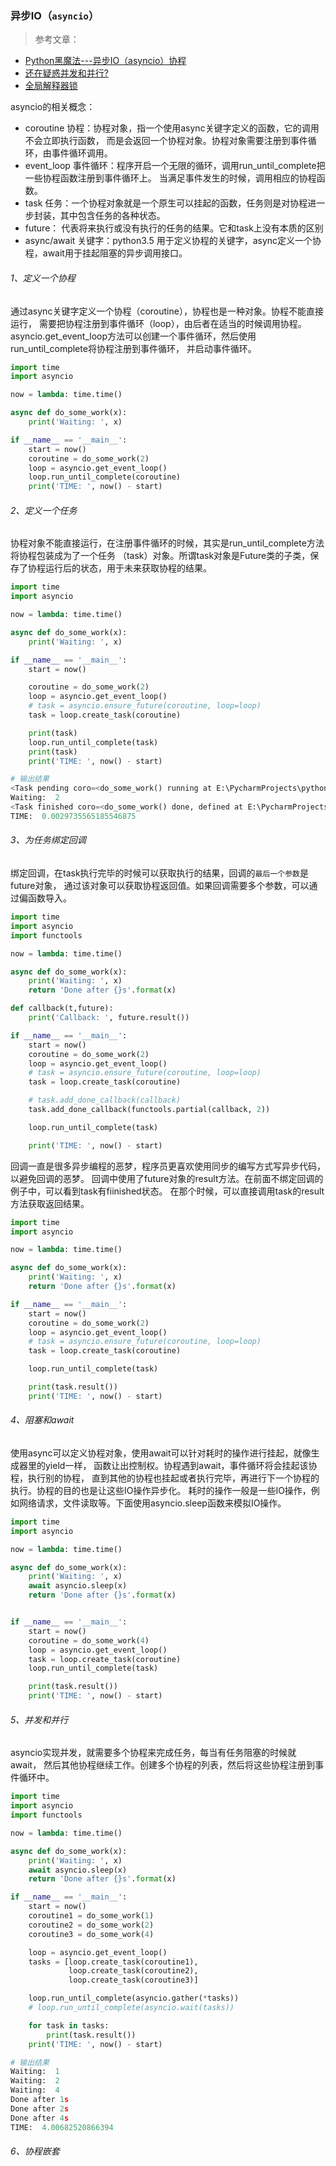 ### 异步IO（```asyncio```）

>参考文章：
- [Python黑魔法---异步IO（asyncio）协程](http://python.jobbole.com/87310/)
- [还在疑惑并发和并行?](https://laike9m.com/blog/huan-zai-yi-huo-bing-fa-he-bing-xing,61/)
- [全局解释器锁](https://zh.wikipedia.org/wiki/%E5%85%A8%E5%B1%80%E8%A7%A3%E9%87%8A%E5%99%A8%E9%94%81)

asyncio的相关概念：
- coroutine 协程：协程对象，指一个使用async关键字定义的函数，它的调用不会立即执行函数，
而是会返回一个协程对象。协程对象需要注册到事件循环，由事件循环调用。
- event_loop 事件循环：程序开启一个无限的循环，调用run_until_complete把一些协程函数注册到事件循环上。
当满足事件发生的时候，调用相应的协程函数。
- task 任务：一个协程对象就是一个原生可以挂起的函数，任务则是对协程进一步封装，其中包含任务的各种状态。
- future： 代表将来执行或没有执行的任务的结果。它和task上没有本质的区别
- async/await 关键字：python3.5 用于定义协程的关键字，async定义一个协程，await用于挂起阻塞的异步调用接口。

###### 1、定义一个协程
通过async关键字定义一个协程（coroutine），协程也是一种对象。协程不能直接运行，
需要把协程注册到事件循环（loop），由后者在适当的时候调用协程。
asyncio.get_event_loop方法可以创建一个事件循环，然后使用run_until_complete将协程注册到事件循环，
并启动事件循环。

```python
import time
import asyncio

now = lambda: time.time()

async def do_some_work(x):
    print('Waiting: ', x)

if __name__ == '__main__':
    start = now()
    coroutine = do_some_work(2)
    loop = asyncio.get_event_loop()
    loop.run_until_complete(coroutine)
    print('TIME: ', now() - start)
```

###### 2、定义一个任务
协程对象不能直接运行，在注册事件循环的时候，其实是run_until_complete方法将协程包装成为了一个任务
（task）对象。所谓task对象是Future类的子类，保存了协程运行后的状态，用于未来获取协程的结果。

```python
import time
import asyncio

now = lambda: time.time()

async def do_some_work(x):
    print('Waiting: ', x)

if __name__ == '__main__':
    start = now()

    coroutine = do_some_work(2)
    loop = asyncio.get_event_loop()
    # task = asyncio.ensure_future(coroutine, loop=loop)
    task = loop.create_task(coroutine)

    print(task)
    loop.run_until_complete(task)
    print(task)
    print('TIME: ', now() - start)

# 输出结果
<Task pending coro=<do_some_work() running at E:\PycharmProjects\python-gitbook\code\async_programming\2_asyncio.py:7>>
Waiting:  2
<Task finished coro=<do_some_work() done, defined at E:\PycharmProjects\python-gitbook\code\async_programming\2_asyncio.py:7> result=None>
TIME:  0.0029735565185546875
```

###### 3、为任务绑定回调
绑定回调，在task执行完毕的时候可以获取执行的结果，回调的```最后一个参数```是future对象，
通过该对象可以获取协程返回值。如果回调需要多个参数，可以通过偏函数导入。

```python
import time
import asyncio
import functools

now = lambda: time.time()

async def do_some_work(x):
    print('Waiting: ', x)
    return 'Done after {}s'.format(x)

def callback(t,future):
    print('Callback: ', future.result())

if __name__ == '__main__':
    start = now()
    coroutine = do_some_work(2)
    loop = asyncio.get_event_loop()
    # task = asyncio.ensure_future(coroutine, loop=loop)
    task = loop.create_task(coroutine)

    # task.add_done_callback(callback)
    task.add_done_callback(functools.partial(callback, 2))

    loop.run_until_complete(task)

    print('TIME: ', now() - start)
```

回调一直是很多异步编程的恶梦，程序员更喜欢使用同步的编写方式写异步代码，以避免回调的恶梦。
回调中使用了future对象的result方法。在前面不绑定回调的例子中，可以看到task有fiinished状态。
在那个时候，可以直接调用task的result方法获取返回结果。

```python
import time
import asyncio

now = lambda: time.time()

async def do_some_work(x):
    print('Waiting: ', x)
    return 'Done after {}s'.format(x)

if __name__ == '__main__':
    start = now()
    coroutine = do_some_work(2)
    loop = asyncio.get_event_loop()
    # task = asyncio.ensure_future(coroutine, loop=loop)
    task = loop.create_task(coroutine)

    loop.run_until_complete(task)

    print(task.result())
    print('TIME: ', now() - start)
```

###### 4、阻塞和await
使用async可以定义协程对象，使用await可以针对耗时的操作进行挂起，就像生成器里的yield一样，
函数让出控制权。协程遇到await，事件循环将会挂起该协程，执行别的协程，
直到其他的协程也挂起或者执行完毕，再进行下一个协程的执行。协程的目的也是让这些IO操作异步化。
耗时的操作一般是一些IO操作，例如网络请求，文件读取等。下面使用asyncio.sleep函数来模拟IO操作。

```python
import time
import asyncio

now = lambda: time.time()

async def do_some_work(x):
    print('Waiting: ', x)
    await asyncio.sleep(x)
    return 'Done after {}s'.format(x)


if __name__ == '__main__':
    start = now()
    coroutine = do_some_work(4)
    loop = asyncio.get_event_loop()
    task = loop.create_task(coroutine)
    loop.run_until_complete(task)

    print(task.result())
    print('TIME: ', now() - start)
```

###### 5、并发和并行
asyncio实现并发，就需要多个协程来完成任务，每当有任务阻塞的时候就await，
然后其他协程继续工作。创建多个协程的列表，然后将这些协程注册到事件循环中。

```python
import time
import asyncio
import functools

now = lambda: time.time()

async def do_some_work(x):
    print('Waiting: ', x)
    await asyncio.sleep(x)
    return 'Done after {}s'.format(x)

if __name__ == '__main__':
    start = now()
    coroutine1 = do_some_work(1)
    coroutine2 = do_some_work(2)
    coroutine3 = do_some_work(4)

    loop = asyncio.get_event_loop()
    tasks = [loop.create_task(coroutine1),
             loop.create_task(coroutine2),
             loop.create_task(coroutine3)]

    loop.run_until_complete(asyncio.gather(*tasks))
    # loop.run_until_complete(asyncio.wait(tasks))

    for task in tasks:
        print(task.result())
    print('TIME: ', now() - start)

# 输出结果
Waiting:  1
Waiting:  2
Waiting:  4
Done after 1s
Done after 2s
Done after 4s
TIME:  4.00682520866394
```

###### 6、协程嵌套
